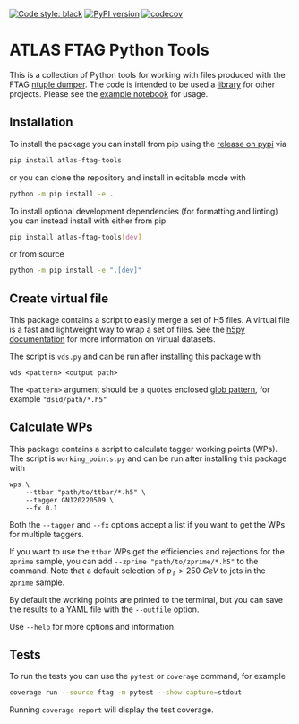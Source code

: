 [![Code style: black](https://img.shields.io/badge/code%20style-black-000000.svg)](https://github.com/psf/black)
[![PyPI version](https://badge.fury.io/py/atlas-ftag-tools.svg)](https://badge.fury.io/py/atlas-ftag-tools)
[![codecov](https://codecov.io/gh/umami-hep/atlas-ftag-tools/branch/main/graph/badge.svg?token=MBHLIYYQ7I)](https://codecov.io/gh/umami-hep/atlas-ftag-tools)

# ATLAS FTAG Python Tools

This is a collection of Python tools for working with files produced with the FTAG [ntuple dumper](https://gitlab.cern.ch/atlas-flavor-tagging-tools/training-dataset-dumper/).
The code is intended to be used a [library](https://iscinumpy.dev/post/app-vs-library/) for other projects.
Please see the [example notebook](ftag/example.ipynb) for usage.

## Installation

To install the package you can install from pip using the [release on pypi](https://pypi.org/project/atlas-ftag-tools/) via

```bash
pip install atlas-ftag-tools
```

or you can clone the repository and install in editable mode with
```bash
python -m pip install -e .
```

To install optional development dependencies (for formatting and linting) you can instead install with either from pip
```bash
pip install atlas-ftag-tools[dev]
```

or from source
```bash
python -m pip install -e ".[dev]"
```


## Create virtual file

This package contains a script to easily merge a set of H5 files.
A virtual file is a fast and lightweight way to wrap a set of files.
See the [h5py documentation](https://docs.h5py.org/en/stable/vds.html) for more information on virtual datasets.

The script is `vds.py` and can be run after installing this package with

```
vds <pattern> <output path>
```

The `<pattern>` argument should be a quotes enclosed [glob pattern](https://en.wikipedia.org/wiki/Glob_(programming)), for example `"dsid/path/*.h5"`


## Calculate WPs

This package contains a script to calculate tagger working points (WPs).
The script is `working_points.py` and can be run after installing this package with

```
wps \
    --ttbar "path/to/ttbar/*.h5" \
    --tagger GN120220509 \
    --fx 0.1
```

Both the `--tagger` and `--fx` options accept a list if you want to get the WPs for multiple taggers.

If you want to use the `ttbar` WPs get the efficiencies and rejections for the `zprime` sample, you can add `--zprime "path/to/zprime/*.h5"` to the command.
Note that a default selection of $p_T > 250 ~GeV$ to jets in the `zprime` sample.

By default the working points are printed to the terminal, but you can save the results to a YAML file with the `--outfile` option.

Use `--help` for more options and information.


## Tests

To run the tests you can use the `pytest` or `coverage` command, for example

```bash
coverage run --source ftag -m pytest --show-capture=stdout
```

Running `coverage report` will display the test coverage.
